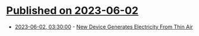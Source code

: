 # [Published on 2023-06-02](index.md)

* [2023-06-02, 03:30:00](https://science.slashdot.org/story/23/06/01/2235200/new-device-generates-electricity-from-thin-air?utm_source=rss1.0mainlinkanon&utm_medium=feed) - [New Device Generates Electricity From Thin Air](https://science.slashdot.org/story/23/06/01/2235200/new-device-generates-electricity-from-thin-air?utm_source=rss1.0mainlinkanon&utm_medium=feed)
